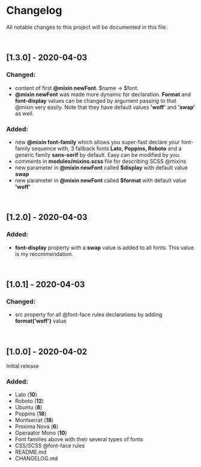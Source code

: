 # Changelog
All notable changes to this project will be documented in this file.

&nbsp;
&nbsp;
## [1.3.0] - 2020-04-03
### Changed:
- content of first **@mixin newFont**. $name -> $font.
- **@mixin newFont** was made more dynamic for declaration. **Format** and **font-display** values can be changed by argument passing to that @mixin very easily. Note that they have default values **'woff'** and **'swap'** as well.

### Added:
- new **@mixin font-family** which allows you super-fast declare your font-family sequence with, 3 fallback fonts  **Lato, Poppins, Roboto** and a generic family **sans-serif** by default. Easy can be modified by you.
- comments in **modules/mixins.scss** file for describing SCSS @mixins
- new parameter in **@mixin newFont** called **$display** with default value **swap**
- new parameter in **@mixin newFont** called **$format** with default value **'woff'**

&nbsp;
&nbsp;
&nbsp;
## [1.2.0] - 2020-04-03
### Added:
- **font-display** property with a **swap** value is added to all fonts. This value is my recommendation.

&nbsp;
&nbsp;
&nbsp;
## [1.0.1] - 2020-04-03
### Changed:
- src property for all @font-face rules declarations by adding **format('woff')** value

&nbsp;
&nbsp;
&nbsp;
## [1.0.0] - 2020-04-02
Initial release

### Added:
- Lato (**10**)
- Roboto (**12**)
- Ubuntu (**8**)
- Poppins (**18**)
- Montserrat (**18**)
- Proxima Nova (**6**)
- Operaator Mono (**10**)
- Font families above with their several types of fonts
- CSS/SCSS @font-face rules
- README.md
- CHANGELOG.md